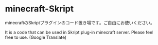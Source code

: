 minecraft-Skript
================
minecraftのSkriptプラグインのコード置き場です。ご自由にお使いください。

It is a code that can be used in Skript plug-in minecraft server. 
Please feel free to use. 
(Google Translate)
